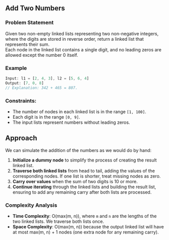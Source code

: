 
## Add Two Numbers

### Problem Statement

Given two non-empty linked lists representing two non-negative integers, where the digits are stored in reverse order, return a linked list that represents their sum.  
Each node in the linked list contains a single digit, and no leading zeros are allowed except the number 0 itself.

### Example
```ts
Input: l1 = [2, 4, 3], l2 = [5, 6, 4]
Output: [7, 0, 8]
// Explanation: 342 + 465 = 807.
```

### Constraints:
- The number of nodes in each linked list is in the range `[1, 100]`.
- Each digit is in the range `[0, 9]`.
- The input lists represent numbers without leading zeros.

## Approach

We can simulate the addition of the numbers as we would do by hand:
1. **Initialize a dummy node** to simplify the process of creating the result linked list.
2. **Traverse both linked lists** from head to tail, adding the values of the corresponding nodes. If one list is shorter, treat missing nodes as zero.
3. **Carry over values** when the sum of two digits is 10 or more.
4. **Continue iterating** through the linked lists and building the result list, ensuring to add any remaining carry after both lists are processed.

### Complexity Analysis

- **Time Complexity**: O(max(m, n)), where `m` and `n` are the lengths of the two linked lists. We traverse both lists once.
- **Space Complexity**: O(max(m, n)) because the output linked list will have at most max(m, n) + 1 nodes (one extra node for any remaining carry).
